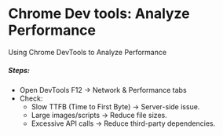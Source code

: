 #  Chrome Dev tools: Analyze Performance
Using Chrome DevTools to Analyze Performance

##### Steps:
- Open DevTools F12 -> Network & Performance tabs
- Check:
    - Slow TTFB (Time to First Byte) → Server-side issue.
    - Large images/scripts → Reduce file sizes.
    - Excessive API calls → Reduce third-party dependencies.